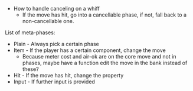 - How to handle canceling on a whiff
	- If the move has hit, go into a cancellable phase, if not, fall back to a non-cancellable one.

List of meta-phases:
- Plain - Always pick a certain phase
- Item - If the player has a certain component, change the move
	- Because meter cost and air-ok are on the core move and not in phases, maybe have a function edit the move in the bank instead of these?
- Hit - If the move has hit, change the property
- Input - If further input is provided